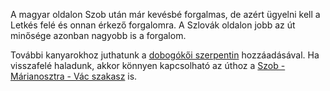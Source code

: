 A magyar oldalon Szob után már kevésbé forgalmas, de azért ügyelni kell a Letkés felé és onnan érkező forgalomra. A Szlovák oldalon jobb az út minősége azonban nagyobb is a forgalom.

További kanyarokhoz juthatunk a [dobogókői szerpentin](#Dobogoko) hozzáadásával. Ha visszafelé haladunk, akkor könnyen kapcsolható az úthoz a [Szob - Márianosztra - Vác szakasz](#KismarosMarianosztraSzob) is.
